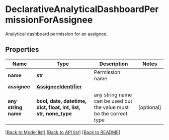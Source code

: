 # DeclarativeAnalyticalDashboardPermissionForAssignee

Analytical dashboard permission for an assignee.

## Properties
Name | Type | Description | Notes
------------ | ------------- | ------------- | -------------
**name** | **str** | Permission name. | 
**assignee** | [**AssigneeIdentifier**](AssigneeIdentifier.md) |  | 
**any string name** | **bool, date, datetime, dict, float, int, list, str, none_type** | any string name can be used but the value must be the correct type | [optional]

[[Back to Model list]](../README.md#documentation-for-models) [[Back to API list]](../README.md#documentation-for-api-endpoints) [[Back to README]](../README.md)



